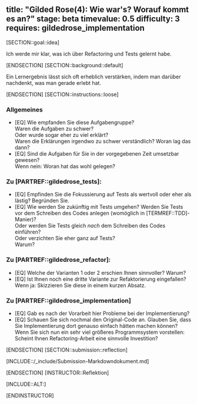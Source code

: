 title: "Gilded Rose(4): Wie war's? Worauf kommt es an?"
stage: beta
timevalue: 0.5
difficulty: 3
requires: gildedrose_implementation
---
[SECTION::goal::idea]

Ich werde mir klar, was ich über Refactoring und Tests gelernt habe.

[ENDSECTION]
[SECTION::background::default]

Ein Lernergebnis lässt sich oft erheblich verstärken, indem man darüber nachdenkt,
was man gerade erlebt hat.

[ENDSECTION]
[SECTION::instructions::loose]


### Allgemeines 

- [EQ] Wie empfanden Sie diese Aufgabengruppe?  
  Waren die Aufgaben zu schwer?  
  Oder wurde sogar eher zu viel erklärt?  
  Waren die Erklärungen irgendwo zu schwer verständlich? Woran lag das dann?
- [EQ] Sind die Aufgaben für Sie in der vorgegebenen Zeit umsetzbar gewesen?  
  Wenn nein: Woran hat das wohl gelegen?


### Zu [PARTREF::gildedrose_tests]:

- [EQ] Empfinden Sie die Fokussierung auf Tests als wertvoll oder eher als lästig? Begründen Sie.
- [EQ] Wie werden Sie zukünftig mit Tests umgehen?
  Werden Sie Tests vor dem Schreiben des Codes anlegen (womöglich in [TERMREF::TDD]-Manier)?  
  Oder werden Sie Tests gleich _nach_ dem Schreiben des Codes einführen?  
  Oder verzichten Sie eher ganz auf Tests?  
  Warum?


### Zu [PARTREF::gildedrose_refactor]:
 
- [EQ] Welche der Varianten 1 oder 2 erschien Ihnen sinnvoller? Warum?
- [EQ] Ist Ihnen noch eine dritte Variante zur Refaktorierung eingefallen? 
  Wenn ja: Skizzieren Sie diese in einem kurzen Absatz.


### Zu [PARTREF::gildedrose_implementation]

- [EQ] Gab es nach der Vorarbeit hier Probleme bei der Implementierung?
- [EQ] Schauen Sie sich nochmal den Original-Code an.
  Glauben Sie, dass Sie Implementierung dort genauso einfach hätten machen können?
  Wenn Sie sich nun ein sehr viel größeres Programmsystem vorstellen: 
  Scheint Ihnen Refactoring-Arbeit eine sinnvolle Investition? 

[ENDSECTION]
[SECTION::submission::reflection]

[INCLUDE::/_include/Submission-Markdowndokument.md]

[ENDSECTION]
[INSTRUCTOR::Reflektion]

[INCLUDE::ALT:]

[ENDINSTRUCTOR]